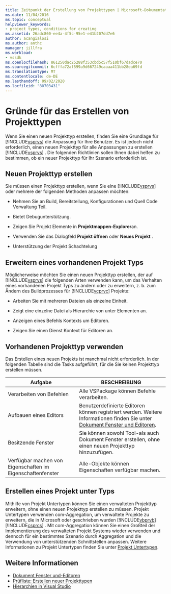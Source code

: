 ```yaml
---
title: Zeitpunkt der Erstellung von Projekttypen | Microsoft-Dokumentation
ms.date: 11/04/2016
ms.topic: conceptual
helpviewer_keywords:
- project types, conditions for creating
ms.assetid: 26adc860-ee4a-4f5c-95e1-e41b207dd7e6
author: acangialosi
ms.author: anthc
manager: jillfra
ms.workload:
- vssdk
ms.openlocfilehash: 861250dac25288f353cbd5c57f510bf67dadce70
ms.sourcegitcommit: 6cfffa72af599a9d667249caaaa411bb28ea69fd
ms.translationtype: MT
ms.contentlocale: de-DE
ms.lasthandoff: 09/02/2020
ms.locfileid: "80703431"
---
```

# <a name="when-to-create-project-types"></a>Gründe für das Erstellen von Projekttypen
Wenn Sie einen neuen Projekttyp erstellen, finden Sie eine Grundlage für [!INCLUDE[vsprvs](../../code-quality/includes/vsprvs_md.md)] die Anpassung für Ihre Benutzer. Es ist jedoch nicht erforderlich, einen neuen Projekttyp für alle Anpassungen zu erstellen [!INCLUDE[vsprvs](../../code-quality/includes/vsprvs_md.md)] . Die folgenden Richtlinien sollen Ihnen dabei helfen zu bestimmen, ob ein neuer Projekttyp für Ihr Szenario erforderlich ist.

## <a name="create-a-new-project-type"></a>Neuen Projekttyp erstellen
 Sie müssen einen Projekttyp erstellen, wenn Sie eine [!INCLUDE[vsprvs](../../code-quality/includes/vsprvs_md.md)] oder mehrere der folgenden Methoden anpassen möchten:

- Nehmen Sie an Build, Bereitstellung, Konfigurationen und Quell Code Verwaltung Teil.

- Bietet Debugunterstützung.

- Zeigen Sie Projekt Elemente in **Projektmappen-Explorer**an.

- Verwenden Sie das Dialogfeld **Projekt öffnen** oder **Neues Projekt** .

- Unterstützung der Projekt Schachtelung

## <a name="extend-an-existing-project-type"></a>Erweitern eines vorhandenen Projekt Typs
 Möglicherweise möchten Sie einen neuen Projekttyp erstellen, der auf [!INCLUDE[vsprvs](../../code-quality/includes/vsprvs_md.md)] die folgenden Arten verwenden kann, um das Verhalten eines vorhandenen Projekt Typs zu ändern oder zu erweitern, z. b. zum Ändern des Buildprozesses für [!INCLUDE[vcprvc](../../code-quality/includes/vcprvc_md.md)] Projekte:

- Arbeiten Sie mit mehreren Dateien als einzelne Einheit.

- Zeigt eine einzelne Datei als Hierarchie von unter Elementen an.

- Anzeigen eines Befehls Kontexts um Editoren.

- Zeigen Sie einen Dienst Kontext für Editoren an.

## <a name="use-an-existing-project-type"></a>Vorhandenen Projekttyp verwenden
 Das Erstellen eines neuen Projekts ist manchmal nicht erforderlich. In der folgenden Tabelle sind die Tasks aufgeführt, für die Sie keinen Projekttyp erstellen müssen.

|Aufgabe|BESCHREIBUNG|
|----------|-----------------|
|Verarbeiten von Befehlen|Alle VSPackage können Befehle verarbeiten.|
|Aufbauen eines Editors|Benutzerdefinierte Editoren können registriert werden. Weitere Informationen finden Sie unter [Dokument Fenster und Editoren](https://msdn.microsoft.com/library/603625e1-62b6-413a-bc44-089346e166bc).|
|Besitzende Fenster|Sie können sowohl Tool-als auch Dokument Fenster erstellen, ohne einen neuen Projekttyp hinzuzufügen.|
|Verfügbar machen von Eigenschaften im Eigenschaftenfenster|Alle-Objekte können Eigenschaften verfügbar machen.|

## <a name="create-a-project-subtype"></a>Erstellen eines Projekt unter Typs
 Mithilfe von Projekt Untertypen können Sie einen verwalteten Projekttyp erweitern, ohne einen neuen Projekttyp erstellen zu müssen. Projekt Untertypen verwenden com-Aggregation, um verwaltete Projekte zu erweitern, die in Microsoft oder geschrieben wurden [!INCLUDE[vbprvb](../../code-quality/includes/vbprvb_md.md)] [!INCLUDE[csprcs](../../data-tools/includes/csprcs_md.md)] . Mit com-Aggregation können Sie einen Großteil der Implementierung des verwalteten Projekt Systems wieder verwenden und dennoch für ein bestimmtes Szenario durch Aggregation und die Verwendung von unterstützenden Schnittstellen anpassen. Weitere Informationen zu Projekt Untertypen finden Sie unter [Projekt Untertypen](../../extensibility/internals/project-subtypes.md).

## <a name="see-also"></a>Weitere Informationen
- [Dokument Fenster und-Editoren](https://msdn.microsoft.com/library/603625e1-62b6-413a-bc44-089346e166bc)
- [Prüfliste: Erstellen neuer Projekttypen](../../extensibility/internals/checklist-creating-new-project-types.md)
- [Hierarchien in Visual Studio](../../extensibility/internals/hierarchies-in-visual-studio.md)
